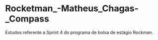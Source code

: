 # Rocketman_-Matheus_Chagas-_Compass
Estudos referente a Sprint 4 do programa de bolsa de estágio Rockman.
